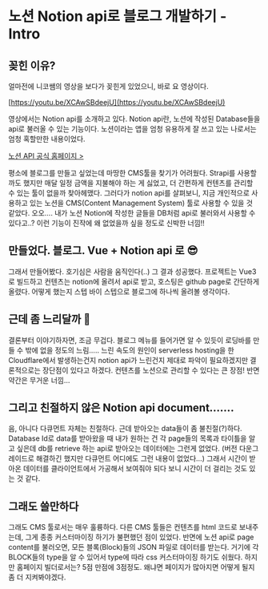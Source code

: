 # 노션 Notion api로 블로그 개발하기 - Intro

## 꽂힌 이유? 
얼마전에 니코쌤의 영상을 보다가 꽂힌게 있었으니, 바로 요 영상이다.

[https://youtu.be/XCAwSBdeejU](https://youtu.be/XCAwSBdeejU)

영상에서는 Notion api를 소개하고 있다. Notion api란, 노션에 작성된 Database들을 api로 불러올 수 있는 기능이다. 노션이라는 앱을 엄청 유용하게 잘 쓰고 있는 나로서는 엄청 혹할만한 내용이었다.

[노션 API 공식 홈페이지 >](https://developers.notion.com/)

평소에 블로그를 만들고 싶었는데 마땅한 CMS툴을 찾기가 어려웠다. Strapi를 사용할까도 했지만 매달 일정 금액을 지불해야 하는 게 싫었고, 더 간편하게 컨텐츠를 관리할 수 있는 툴이 없을까 찾아헤맸다. 그러다가 notion api를 살펴보니, 지금 개인적으로 사용하고 있는 노션을 CMS(Content Management System) 툴로 사용할 수 있을 것 같았다. 오오…. 내가 노션 Notion에 작성한 글들을 DB처럼 api로 불러와서 사용할 수 있다고..? 이런 기능이 진작에 왜 없었을까 싶을 정도로 신박한 너낌!!

## 만들었다. 블로그. Vue + Notion api 로 😎

그래서 만들어봤다. 호기심은 사람을 움직인다(..) 그 결과 성공했다. 프로젝트는 Vue3로 빌드하고 컨텐츠는 notion에 올려서 api로 받고, 호스팅은 github page로 간단하게 올렸다. 어떻게 했는지 스텝 바이 스텝으로 블로그에 하나씩 올려볼 생각이다. 

## 근데 좀 느리달까 🤨

결론부터 이야기하자면, 조금 무겁다. 블로그 메뉴를 들어가면 알 수 있듯이 로딩바를 만들 수 밖에 없을 정도의 느림….. 느린 속도의 원인이 serverless hosting을 한 Cloudflare에서 발생하는건지 notion api가 느린건지 제대로 파악이 필요하겠지만 결론적으로는 장단점이 있다고 하겠다. 컨텐츠를 노션으로 관리할 수 있다는 큰 장점! 반면 약간은 무거운 너낌…

## 그리고 친절하지 않은 Notion api document…….

음, 아니다 다큐먼트 자체는 친절하다. 근데 받아오는 data들이 좀 불친절(?)하다. Database Id로 data를 받아왔을 때 내가 원하는 건 각 page들의 목록과 타이틀을 알고 싶은데 db를 retrieve 하는 api로 받아오는 데이터에는 그런게 없었다. (버전 다운그레이드로 해결하긴 했지만 다큐먼트 어디에도 그런 내용이 없었다…) 그래서 시간이 받아온 데이터를 클라이언트에서 가공해서 보여줘야 되다 보니 시간이 더 걸리는 것도 있는 것 같다.

## 그래도 쓸만하다

그래도 CMS 툴로서는 매우 훌륭하다. 다른 CMS 툴들은 컨텐츠를 html 코드로 보내주는데, 그게 종종 커스터마이징 하기가 불편했던 점이 있었다. 반면에 노션 api로 page content를 불러오면, 모든 블록(Block)들의 JSON 파일로 데이터를 받는다. 거기에 각 BLOCK들의 type을 알 수 있어서 type에 따라 css 커스터마이징 하기도 쉬웠다. 하지만 홈페이지 빌더로서는? 5점 만점에 3점정도. 왜냐면 페이지가 많아지면 어떻게 될지 좀 더 지켜봐야겠다.

<Comments />